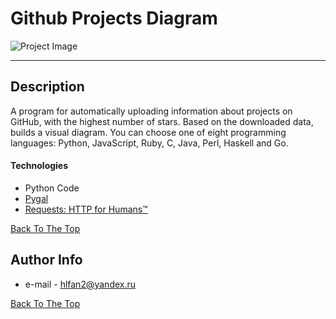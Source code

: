 # Github Projects Diagram

![Project Image](https://i.imgur.com/HDo2ekP.png)

---

## Description

A program for automatically uploading information about projects on GitHub, with the highest number of stars. Based on the downloaded data, builds a visual diagram.
You can choose one of eight programming languages: Python, JavaScript, Ruby, C, Java, Perl, Haskell and Go.

#### Technologies

- Python Code
- [Pygal](https://www.pygal.org/en/stable/)
- [Requests: HTTP for Humans™](https://docs.python-requests.org/en/latest/index.html)

[Back To The Top](#github-projects-diagram)

## Author Info

- e-mail - hlfan2@yandex.ru


[Back To The Top](#github-projects-diagram)
